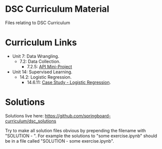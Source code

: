 # DSC Curriculum Material
Files relating to DSC Curriculum

# Curriculum Links

- Unit 7: Data Wrangling.
  - 7.2: Data Collection.
    - 7.2.5: [API Mini-Project](/Data%20Wrangling/Data%20Collection/API%20Mini%20Project/)
- Unit 14: Supervised Learning.
  - 14.2: Logistic Regression.
    - 14.6.11: [Case Study - Logistic Regression](/Supervised%20Learning/Logistic%20Regression%20Case%20Study/).

# Solutions

Solutions live here: https://github.com/springboard-curriculum/dsc_solutions

Try to make all solution files obvious by prepending the filename with "SOLUTION - ". For example the solutions to "some exercise.ipynb" should be in a file called "SOLUTION - some exercise.ipynb".
